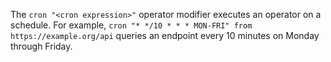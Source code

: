 The `cron "<cron expression>"` operator modifier executes an operator 
on a schedule. 
For example, `cron "* */10 * * * MON-FRI" from https://example.org/api` 
queries an endpoint every 10 minutes on Monday through Friday.